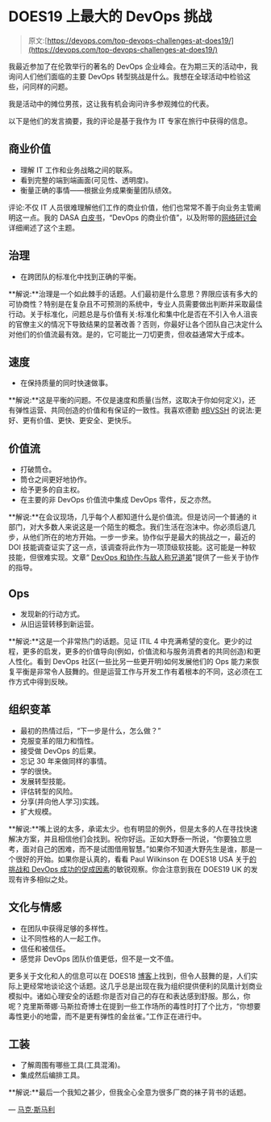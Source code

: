 # DOES19 上最大的 DevOps 挑战

> 原文:[https://devops.com/top-devops-challenges-at-does19/](https://devops.com/top-devops-challenges-at-does19/)

我最近参加了在伦敦举行的著名的 DevOps 企业峰会。在为期三天的活动中，我询问人们他们面临的主要 DevOps 转型挑战是什么。我想在全球活动中检验这些，问同样的问题。

我是活动中的摊位男孩，这让我有机会询问许多参观摊位的代表。

以下是他们的发言摘要，我的评论是基于我作为 IT 专家在旅行中获得的信息。

## **商业价值**

*   理解 IT 工作和业务战略之间的联系。
*   看到完整的端到端画面(可见性、透明度)。
*   衡量正确的事情——根据业务成果衡量团队绩效。

评论:不仅 IT 人员很难理解他们工作的商业价值，他们也常常不善于向业务主管阐明这一点。我的 DASA [白皮书](https://www.devopsagileskills.org/resources/document/white-paper-the-business-value-of-devops/)，“DevOps 的商业价值”，以及附带的[网络研讨会](https://www.devopsagileskills.org/event/4763-the-business-value-of-devops/)详细阐述了这个主题。

## **治理**

*   在跨团队的标准化中找到正确的平衡。

**解说:**治理是一个如此棘手的话题。人们最初是什么意思？界限应该有多大的可协商性？特别是在复杂且不可预测的系统中，专业人员需要做出判断并采取最佳行动。关于标准化，问题总是与价值有关:标准化和集中化是否在不引入令人沮丧的官僚主义的情况下导致结果的显著改善？否则，你最好让各个团队自己决定什么对他们的价值流最有效。是的，它可能比一刀切更贵，但收益通常大于成本。

## **速度**

*   在保持质量的同时快速做事。

**解说:**这是平衡的问题。不仅是速度和质量(当然，这取决于你如何定义)，还有弹性运营、共同创造的价值和有保证的一致性。我喜欢德勤 [#BVSSH](https://www2.deloitte.com/uk/en/pages/consulting/topics/business-agility.html) 的说法:更好、更有价值、更快、更安全、更快乐。

## **价值流**

*   打破筒仓。
*   筒仓之间更好地协作。
*   给予更多的自主权。
*   在主要的非 DevOps 价值流中集成 DevOps 零件，反之亦然。

**解说:**在会议现场，几乎每个人都知道什么是价值流。但是访问一个普通的 it 部门，对大多数人来说这是一个陌生的概念。我们生活在泡沫中。你必须后退几步，从他们所在的地方开始。一步一步来。协作似乎是最大的挑战之一，最近的 DOI 技能调查证实了这一点，该调查将此作为一项顶级软技能。这可能是一种软技能，但很难实现。文章“ [DevOps 和协作:与敌人称兄道弟](https://devops.com/devops-and-collaboration-fraternizing-with-the-enemy/)”提供了一些关于协作的指导。

## **Ops**

*   发现新的行动方式。
*   从旧运营转移到新运营。

**解说:**这是一个非常热门的话题。见证 ITIL 4 中充满希望的变化。更少的过程，更多的启发，更多的价值导向(例如，价值流和与服务消费者的共同创造)和更人性化。看到 DevOps 社区(一些比另一些更开明)如何发展他们的 Ops 能力来恢复平衡是非常令人鼓舞的。但是运营工作与开发工作有着根本的不同，这必须在工作方式中得到反映。

## **组织变革**

*   最初的热情过后，“下一步是什么，怎么做？”
*   克服变革的阻力和惰性。
*   接受做 DevOps 的后果。
*   忘记 30 年来做同样的事情。
*   学的很快。
*   发展转型技能。
*   评估转型的风险。
*   分享(并向他人学习)实践。
*   扩大规模。

**解说:**嘴上说的太多，承诺太少。也有明显的例外，但是太多的人在寻找快速解决方案，并且相信他们会找到。祝你好运。正如大野泰一所说，“你要独立思考，面对自己的困难，而不是试图借用智慧。”如果你不知道大野先生是谁，那是一个很好的开始。如果你是认真的，看看 Paul Wilkinson 在 DOES18 USA 关于[的挑战和 DevOps 成功的促成因素](https://devops.com/does18-challenges-and-enablers-for-devops-success/)的敏锐观察。你会注意到我在 DOES19 UK 的发现有许多相似之处。

## **文化与情感**

*   在团队中获得足够的多样性。
*   让不同性格的人一起工作。
*   信任和被信任。
*   感觉非 DevOps 团队价值更低，但不是一文不值。

更多关于文化和人的信息可以在 DOES18 [博客](https://devops.com/does18-challenges-and-enablers-for-devops-success/)上找到，但令人鼓舞的是，人们实际上更经常地谈论这个话题。这几乎总是出现在我为组织提供便利的凤凰计划商业模拟中。诸如心理安全的话题:你是否对自己的存在和表达感到舒服。那么，你呢？克里斯蒂娜·马斯拉奇博士在提到一些工作场所的毒性时打了个比方，“你想要毒性更小的地雷，而不是更有弹性的金丝雀。”工作正在进行中。

## **工装**

*   了解周围有哪些工具(工具混淆)。
*   集成然后编排工具。

**解说:**最后一个我知之甚少，但我全心全意为很多厂商的袜子背书的话题。

— [马克·斯马利](https://devops.com/author/mark-smalley/)